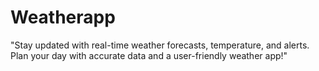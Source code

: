 # Weatherapp
"Stay updated with real-time weather forecasts, temperature, and alerts. Plan your day with accurate data and a user-friendly weather app!"
